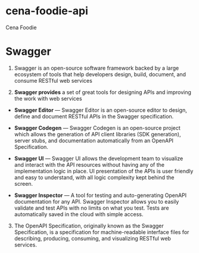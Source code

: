 # cena-foodie-api
Cena Foodie
# Swagger

1. Swagger is an open-source software framework backed by a large ecosystem of tools that help developers design, build, document, and consume RESTful web services

2. **Swagger provides** a set of great tools for designing APIs and improving the work with web services
- **Swagger Editor** — Swagger Editor is an open-source editor to design, define and document RESTful APIs in the Swagger specification.

- **Swagger Codegen** — Swagger Codegen is an open-source project which allows the generation of API client libraries (SDK generation), server stubs, and documentation automatically from an OpenAPI Specification.

- **Swagger UI** — Swagger UI allows the development team to visualize and interact with the API resources without having any of the implementation logic in place. UI presentation of the APIs is user friendly and easy to understand, with all logic complexity kept behind the screen.

- **Swagger Inspector** — A tool for testing and auto-generating OpenAPI documentation for any API. Swagger Inspector allows you to easily validate and test APIs with no limits on what you test. Tests are automatically saved in the cloud with simple access.

3. The OpenAPI Specification, originally known as the Swagger Specification, is a specification for machine-readable interface files for describing, producing, consuming, and visualizing RESTful web services.
